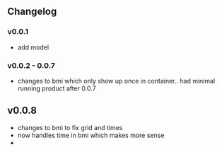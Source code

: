 ## Changelog

### v0.0.1
- add model
### v0.0.2 - 0.0.7
- changes to bmi which only show up once in container..
had minimal running product after 0.0.7

## v0.0.8 
- changes to bmi to fix grid and times
- now handles time in bmi which makes more sense
- 
